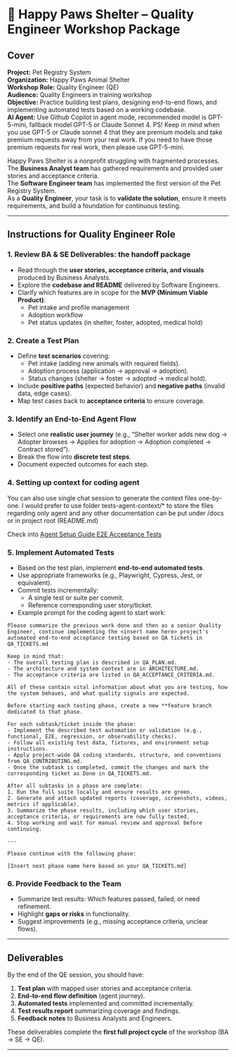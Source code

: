 # 🐾 Happy Paws Shelter – Quality Engineer Workshop Package

## Cover

**Project:** Pet Registry System  
**Organization:** Happy Paws Animal Shelter  
**Workshop Role:** Quality Engineer (QE)  
**Audience:** Quality Engineers in training workshop  
**Objective:** Practice building test plans, designing end-to-end flows, and implementing automated tests based on a working codebase.  
**AI Agent:** Use Github Copilot in agent mode, recommended model is GPT-5-mini, fallback model GPT-5 or Claude Sonnet 4.
PS! Keep in mind when you use GPT-5 or Claude sonnet 4 that they are premium models and take premium requests away from your real work. If you need to have those premium requests for real work, then please use GPT-5-mini.  

Happy Paws Shelter is a nonprofit struggling with fragmented processes.  
The **Business Analyst team** has gathered requirements and provided user stories and acceptance criteria.  
The **Software Engineer team** has implemented the first version of the Pet Registry System.  
As a **Quality Engineer**, your task is to **validate the solution**, ensure it meets requirements, and build a foundation for continuous testing.  

---

## Instructions for Quality Engineer Role

### 1. Review BA & SE Deliverables: the handoff package
- Read through the **user stories, acceptance criteria, and visuals** produced by Business Analysts.  
- Explore the **codebase and README** delivered by Software Engineers.  
- Clarify which features are in scope for the **MVP (Minimum Viable Product)**:  
  - Pet intake and profile management  
  - Adoption workflow  
  - Pet status updates (in shelter, foster, adopted, medical hold)  

### 2. Create a Test Plan
- Define **test scenarios** covering:  
  - Pet intake (adding new animals with required fields).  
  - Adoption process (application → approval → adoption).  
  - Status changes (shelter → foster → adopted → medical hold).  
- Include **positive paths** (expected behavior) and **negative paths** (invalid data, edge cases).  
- Map test cases back to **acceptance criteria** to ensure coverage.  

### 3. Identify an End-to-End Agent Flow
- Select one **realistic user journey** (e.g., “Shelter worker adds new dog → Adopter browses → Applies for adoption → Adoption completed → Contract stored”).  
- Break the flow into **discrete test steps**.  
- Document expected outcomes for each step.  

### 4. Setting up context for coding agent

You can also use single chat session to generate the context files one-by-one. I would prefer to use folder tests-agent-context/* to store the files regarding only agent and any other documentation can be put under /docs or in project root (README.md) 

Check into [Agent Setup Guide E2E Acceptance Tests](./agent-setup-guide-e2e-acceptance-tests.md)

### 5. Implement Automated Tests
- Based on the test plan, implement **end-to-end automated tests**.  
- Use appropriate frameworks (e.g., Playwright, Cypress, Jest, or equivalent).  
- Commit tests incrementally:  
  - A single test or suite per commit.  
  - Reference corresponding user story/ticket.
- Example prompt for the coding agent to start work:
``` text
Please summarize the previous work done and then as a senior Quality Engineer, continue implementing the <insert name here> project's automated end-to-end acceptance testing based on QA tickets in QA_TICKETS.md

Keep in mind that:
- The overall testing plan is described in QA_PLAN.md.
- The architecture and system context are in ARCHITECTURE.md.
- The acceptance criteria are listed in QA_ACCEPTANCE_CRITERIA.md.

All of these contain vital information about what you are testing, how the system behaves, and what quality signals are expected.

Before starting each testing phase, create a new **feature branch dedicated to that phase.

For each subtask/ticket inside the phase:
- Implement the described test automation or validation (e.g., functional, E2E, regression, or observability checks).  
- Follow all existing test data, fixtures, and environment setup instructions.  
- Apply project-wide QA coding standards, structure, and conventions from QA_CONTRIBUTING.md.  
- Once the subtask is completed, commit the changes and mark the corresponding ticket as Done in QA_TICKETS.md.

After all subtasks in a phase are complete:
1. Run the full suite locally and ensure results are green.  
2. Generate and attach updated reports (coverage, screenshots, videos, metrics if applicable).  
3. Summarize the phase results, including which user stories, acceptance criteria, or requirements are now fully tested.  
4. Stop working and wait for manual review and approval before continuing.

---

Please continue with the following phase:

[Insert next phase name here based on your QA_TICKETS.md]
```

### 6. Provide Feedback to the Team
- Summarize test results: Which features passed, failed, or need refinement.  
- Highlight **gaps or risks** in functionality.  
- Suggest improvements (e.g., missing acceptance criteria, unclear flows).  

---

## Deliverables
By the end of the QE session, you should have:  
1. **Test plan** with mapped user stories and acceptance criteria.  
2. **End-to-end flow definition** (agent journey).  
3. **Automated tests** implemented and committed incrementally.  
4. **Test results report** summarizing coverage and findings.  
5. **Feedback notes** to Business Analysts and Engineers.  

These deliverables complete the **first full project cycle** of the workshop (BA → SE → QE).  

---
